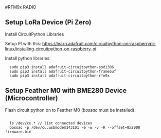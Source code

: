 #RFM9x RADIO

## Setup LoRa Device (Pi Zero)

Install CircuitPython Libraries

Setup PI with this:
https://learn.adafruit.com/circuitpython-on-raspberrypi-linux/installing-circuitpython-on-raspberry-pi

Install python libraries:
```
  sudo pip3 install adafruit-circuitpython-ssd1306
  sudo pip3 install adafruit-circuitpython-framebuf
  sudo pip3 install adafruit-circuitpython-rfm9x
```

## Setup Feather M0 with BME280 Device (Microcontroller)

Flash circuit python on to Feather M0 (*bossac* must be installed):

```

  ls /dev/cu.* // list connected devices
  bossac -p /dev/cu.usbmodem143101 -e -w -v -R --offset=0x2000 firmware.bin
  
```
